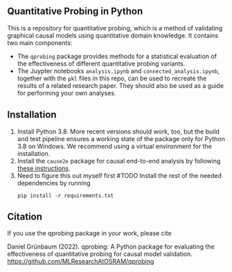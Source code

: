 ## Quantitative Probing in Python
This is a repository for quantitative probing, which is a method of validating
graphical causal models using quantitative domain knowledge.
It contains two main components:
- The ```qprobing``` package provides methods for a statistical evaluation of the
  effectiveness of different quantitative probing variants.
- The Juypter notebooks ```analysis.ipynb``` and ```connected_analysis.ipynb```,
  together with the ```pkl``` files in this repo, can be used to recreate the
  results of a related research paper. They should also be used as a guide for
  performing your own analyses.


## Installation
1. Install Python 3.8. More recent versions should work, too, but the build and
   test pipeline ensures a working state of the package only for Python 3.8 on
   Windows. We recommend using a virtual environment for the installation.
2. Install the ```cause2e``` package for causal end-to-end analysis by following
   [these
   instructions](https://github.com/MLResearchAtOSRAM/cause2e#installation).
3. Need to figure this out myself first #TODO
   Install the rest of the needed dependencies by running
   ```
   pip install -r requirements.txt
   ```

## Citation
If you use the qprobing package in your work, please cite

Daniel Grünbaum (2022). qprobing: A Python package for evaluating the
effectiveness of quantitative probing for causal model validation. https://github.com/MLResearchAtOSRAM/qprobing